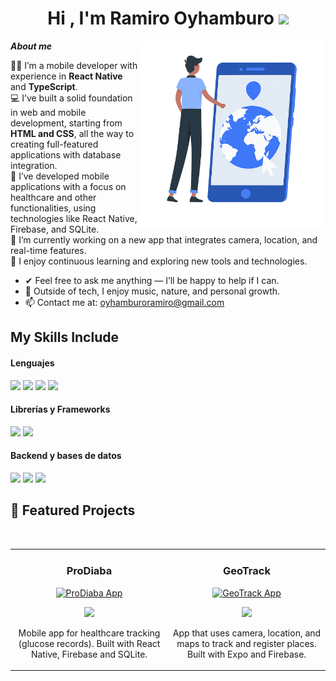 <h1 align="center"><b>Hi , I'm Ramiro Oyhamburo </b><img src="https://media.giphy.com/media/hvRJCLFzcasrR4ia7z/giphy.gif" width="35"></h1>
<!--  -->
<img align="right" width=300px alt="Mobile Developer" src="./assets/mobile-dev.png">

**_About me_**

👨‍💻 I’m a mobile developer with experience in **React Native** and **TypeScript**.  
💻 I’ve built a solid foundation in web and mobile development, starting from **HTML and CSS**, all the way to creating full-featured applications with database integration.  
📱 I’ve developed mobile applications with a focus on healthcare and other functionalities, using technologies like React Native, Firebase, and SQLite.  
📍 I’m currently working on a new app that integrates camera, location, and real-time features.  
🚀 I enjoy continuous learning and exploring new tools and technologies.  

- ✔ Feel free to ask me anything — I’ll be happy to help if I can.  
- 🧠 Outside of tech, I enjoy music, nature, and personal growth.  
- 📫 Contact me at: [oyhamburoramiro@gmail.com](mailto:oyhamburoramiro@gmail.com)

## My Skills Include

<h4> Lenguajes </h4>
<span> 
  <img src="https://img.shields.io/badge/HTML5-E34F26?style=for-the-badge&logo=html5&logoColor=white">
  <img src="https://img.shields.io/badge/CSS3-1572B6?style=for-the-badge&logo=css3&logoColor=white">
  <img src="https://img.shields.io/badge/JavaScript-F7DF1E?style=for-the-badge&logo=javascript&logoColor=black">
  <img src="https://img.shields.io/badge/typescript-%23007ACC.svg?style=for-the-badge&logo=typescript&logoColor=white">


</span>

<h4> Librerías y Frameworks </h4>
<span> 
  <img src="https://img.shields.io/badge/react_native-%2320232a.svg?style=for-the-badge&logo=react&logoColor=%2361DAFB">
  <img src="https://img.shields.io/badge/react-%2320232a.svg?style=for-the-badge&logo=react&logoColor=%2361DAFB">

</span>

<h4> Backend y bases de datos </h4>
<span>
  <img src="https://img.shields.io/badge/firebase-%23039BE5.svg?style=for-the-badge&logo=firebase">
  <img src="https://img.shields.io/badge/sqlite-%2307405e.svg?style=for-the-badge&logo=sqlite&logoColor=white">
  <img src="https://img.shields.io/badge/node.js-6DA55F?style=for-the-badge&logo=node.js&logoColor=white">
  
</span>

## 🚀 Featured Projects

<br/>

<table>
<tr>
  <td width="50%">
    <h3 align="center">ProDiaba</h3>
    <div align="center">
      <a href="https://github.com/OyhamburoDev/ProDiaba" target="_blank">
        <img src="./assets/readme-prodiaba.png" width="300" alt="ProDiaba App" />
      </a>
      <p>
        <a href="https://github.com/OyhamburoDev/ProDiaba" target="_blank">
          <img src="https://img.shields.io/badge/CÓDIGO-GITHUB-black?style=for-the-badge&logo=github" />
        </a>
      </p>
      <p>Mobile app for healthcare tracking (glucose records). Built with React Native, Firebase and SQLite.</p>
    </div>
  </td>

  <td width="50%">
    <h3 align="center">GeoTrack</h3>
    <div align="center">
      <a href="https://github.com/OyhamburoDev/GeoTrack" target="_blank">
        <img src="./assets/readme-geotrack.png" width="300" alt="GeoTrack App" />
      </a>
      <p>
        <a href="https://github.com/OyhamburoDev/GeoTrack" target="_blank">
          <img src="https://img.shields.io/badge/CÓDIGO-GITHUB-black?style=for-the-badge&logo=github" />
        </a>
      </p>
      <p>App that uses camera, location, and maps to track and register places. Built with Expo and Firebase.</p>
    </div>
  </td>
</tr>
</table>

